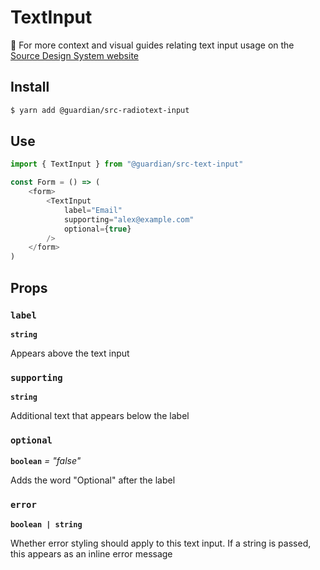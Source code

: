 # TextInput

📣 For more context and visual guides relating text input usage on the [Source Design System website](https://zeroheight.com/2a1e5182b/p/097455)

## Install

```sh
$ yarn add @guardian/src-radiotext-input
```

## Use

```js
import { TextInput } from "@guardian/src-text-input"

const Form = () => (
    <form>
        <TextInput
            label="Email"
            supporting="alex@example.com"
            optional={true}
        />
    </form>
)
```

## Props

### `label`

**`string`**

Appears above the text input

### `supporting`

**`string`**

Additional text that appears below the label

### `optional`

**`boolean`** _= "false"_

Adds the word "Optional" after the label

### `error`

**`boolean | string`**

Whether error styling should apply to this text input. If a string is passed, this appears as an inline error message
